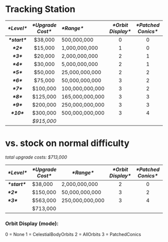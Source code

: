   # Tracking Station    

| ***\*Level\**** | ***\*Upgrade Cost\**** | ***\*Range\**** | ***\*Orbit Display\**** | ***\*Patched Conics\**** | ***\*Tracked Objects\**** | ***\*Object Discovery\**** |
| :-------------: | :--------------------: | :-------------- | :---------------------: | :----------------------: | :-----------------------: | :------------------------: |
| ***\*start\**** |        $38,000         | 500,000,000     |            0            |            0             |             0             |             No             |
|   ***\*2\****   |        $15,000         | 1,000,000,000   |            1            |            0             |             0             |                            |
|   ***\*3\****   |        $20,000         | 2,000,000,000   |            2            |            1             |             1             |            Yes             |
|   ***\*4\****   |        $30,000         | 5,000,000,000   |            2            |            1             |             2             |                            |
|   ***\*5\****   |        $50,000         | 25,000,000,000  |            2            |            2             |             4             |                            |
|   ***\*6\****   |        $75,000         | 50,000,000,000  |            3            |            2             |             8             |                            |
|   ***\*7\****   |        $100,000        | 100,000,000,000 |            3            |            2             |            12             |                            |
|   ***\*8\****   |        $125,000        | 165,000,000,000 |            3            |            3             |            16             |                            |
|   ***\*9\****   |        $200,000        | 250,000,000,000 |            3            |            3             |            32             |                            |
|  ***\*10\****   |        $300,000        | 500,000,000,000 |            3            |            4             |            -1             |                            |
|                 |       *$915,000*       |                 |                         |                          |                           |                            |

  # vs. stock on normal difficulty    

*total upgrade costs: $713,000*

| ***\*Level\**** | ***\*Upgrade Cost\**** | ***\*Range\**** | ***\*Orbit Display\**** | ***\*Patched Conics\**** | ***\*Tracked Objects\**** | ***\*Object Discovery\**** |
| --------------- | ---------------------- | --------------- | :---------------------: | :----------------------: | :-----------------------: | :------------------------: |
| ***\*start\**** | $38,000                | 2,000,000,000   |            2            |            0             |             0             |             No             |
| ***\*2\****     | $150,000               | 50,000,000,000  |            3            |            2             |             8             |                            |
| ***\*3\****     | $563,000               | 250,000,000,000 |            3            |            4             |            -1             |            Yes             |
|                 | $713,000               |                 |                         |                          |                           |                            |

### Orbit Display (mode): 
0 = None
1 = CelestialBodyOrbits
2 = AllOrbits
3 = PatchedConics